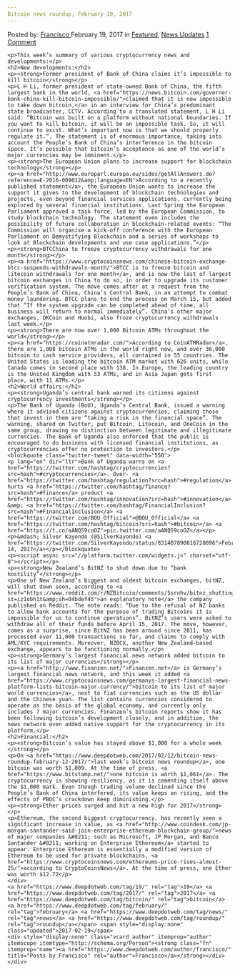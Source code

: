 ```yaml
---
Bitcoin news roundup, February 19, 2017
---
```

<article class="post-listing post-18291 post type-post status-publish format-standard has-post-thumbnail hentry  tag-3099 tag-3676 tag-bitcoin tag-february tag-news tag-roundup">
    <div class="post-inner">
        <span>Posted by: <a href="https://www.deepdotweb.com/author/francisco/" title="">Francisco </a></span>
    <span>February 19, 2017</span>
    <span>in <a href="https://www.deepdotweb.com/category/deepdot-news/" rel="category tag">Featured</a>, <a href="https://www.deepdotweb.com/category/news-updates/" rel="category tag">News Updates</a></span>
    <span><a href="https://www.deepdotweb.com/2017/02/19/bitcoin-news-roundup-february-19-2017/#comments">1 Comment</a></span>
    </p>
    <div class="clear"></div>
    
    <p>This week’s summary of various cryptocurrency news and developments:</p>
    <h2>New developments:</h2>
    <p><strong>Former president of Bank of China claims it’s impossible to kill bitcoin</strong></p>
    <p>L H Li, former president of state-owned Bank of China, the fifth largest bank in the world, <a href="https://news.bitcoin.com/governor-bank-china-kill-bitcoin-impossible/">claimed that it is now impossible to take down bitcoin,</a> in an interview for China’s predominant state broadcaster, CCTV. According to a translated statement, L H Li said: “Bitcoin was built on a platform without national boundaries. If you want to kill bitcoin, it will be an impossible task. So, it will continue to exist. What’s important now is that we should properly regulate it.”. The statement is of enormous importance, taking into account the People’s Bank of China’s interference in the bitcoin space. It’s possible that bitcoin’s acceptance as one of the world’s major currencies may be imminent.</p>
    <p><strong>The European Union plans to increase support for blockchain technology</strong></p>
    <p><a href="http://www.europarl.europa.eu/sides/getAllAnswers.do?reference=E-2016-009012&amp;language=EN">According to a recently published statement</a>, the European Union wants to increase the support it gives to the development of blockchain technologies and projects, even beyond financial services applications, currently being explored by several financial institutions. Last Spring the European Parliament approved a task force, led by the European Commission, to study blockchain technology. The statement even includes the possibility of future collaboration in blockchain-related events: “The Commission will organise a kick-off conference with the European Parliament on Demystifying Blockchain and a series of workshops to look at Blockchain developments and use case applications.”</p>
    <p><strong>BTCChina to freeze cryptocurrency withdrawals for one month</strong></p>
    <p><a href="https://www.cryptocoinsnews.com/chinese-bitcoin-exchange-btcc-suspends-withdrawals-month/">BTCC is to freeze bitcoin and litecoin withdrawals for one month</a>, and is now the last of largest bitcoin exchanges in China to do so, in order to upgrade its customer verification system. The move comes after at a request from the People’s Bank of China, China’s Central Bank, in an attempt to combat money laundering. BTCC plans to end the process on March 15, but added that “If the system upgrade can be completed ahead of time, all business will return to normal immediately”. China’s other major exchanges, OKCoin and Huobi, also froze cryptocurrency withdrawals last week.</p>
    <p><strong>There are now over 1,000 Bitcoin ATMs throughout the world</strong></p>
    <p><a href="https://coinatmradar.com/">According to CoinATMRadar</a>, there are 1,008 bitcoin ATMs in the world right now, and over 36,000 bitcoin to cash service providers, all contained in 55 countries. The United States is leading the bitcoin ATM market with 626 units, while Canada comes in second place with 138. In Europe, the leading country is the United Kingdom with 53 ATMs, and in Asia Japan gets first place, with 11 ATMs.</p>
    <h2>World affairs:</h2>
    <p><strong>Uganda’s central bank warned its citizens against cryptocurrency investments</strong></p>
    <p>The Bank of Uganda (BoU), Uganda’s Central Bank, issued a warning where it advised citizens against cryptocurrencies, claiming those that invest in them are “taking a risk in the financial space”. The warning, shared on Twitter, put Bitcoin, Litecoin, and OneCoin in the same group, drawing no distinction between legitimate and illegitimate currencies. The Bank of Uganda also enforced that the public is encouraged to do business with licensed financial institutions, as cryptocurrencies offer no protection to investors.</p>
    <blockquote class="twitter-tweet" data-width="550">
    <p lang="en" dir="ltr">Bank of Uganda warns on <a href="https://twitter.com/hashtag/cryptocurrencies?src=hash">#cryptocurrencies</a>. Over- <a href="https://twitter.com/hashtag/regulation?src=hash">#regulation</a> hurts <a href="https://twitter.com/hashtag/finance?src=hash">#finance</a> product <a href="https://twitter.com/hashtag/innovation?src=hash">#innovation</a> &amp; <a href="https://twitter.com/hashtag/FinancialInclusion?src=hash">#FinancialInclusion</a> <a href="https://twitter.com/BOU_Official">@BOU_Official</a> <a href="https://twitter.com/hashtag/bitcoin?src=hash">#bitcoin</a> <a href="https://t.co/aANQS9coOZ">pic.twitter.com/aANQS9coOZ</a></p>
    <p>&mdash; Silver Kayondo (@SilverKayondo) <a href="https://twitter.com/SilverKayondo/status/831407890816720896">February 14, 2017</a></p></blockquote>
    <p><script async src="//platform.twitter.com/widgets.js" charset="utf-8"></script></p>
    <p><strong>New Zealand’s BitNZ to shut down due to “bank hostility”</strong></p>
    <p>One of New Zealand’s biggest and oldest bitcoin exchanges, bitNZ, will shut down soon, according to <a href="https://www.reddit.com/r/NZBitcoin/comments/5srnhv/bitnz_shutting_down_due_to_bank_hostility/?st=iz1obh1t&amp;sh=04bdef45">an explanatory note</a> the company published on Reddit. The note reads: “Due to the refusal of NZ banks to allow bank accounts for the purpose of trading Bitcoins it is impossible for us to continue operations”. BitNZ’s users were asked to withdraw all of their funds before April 15, 2017. The move, however, comes as a surprise, since BitNZ has been around since 2011, has processed over 11,000 transactions so far, and claims to comply with AML/KYC requirements. Moreover, NZBCX, another New Zealand-based exchange, appears to be functioning normally.</p>
    <p><strong>Germany’s largest financial news network added bitcoin to its list of major currencies</strong></p>
    <p><a href="http://www.finanzen.net/">Finanzen.net</a> is Germany’s largest financial news network, and this week it added <a href="https://www.cryptocoinsnews.com/germanys-largest-financial-news-platform-lists-bitcoin-major-currency/">bitcoin to its list of major world currencies</a>, next to fiat currencies such as the US dollar and the Chinese yuan. The list contains currencies considered to operate as the basis of the global economy, and currently only includes 7 major currencies. Finanzen’s bitcoin reports show it has been following bitcoin’s development closely, and in addition, the news network even added native support for the cryptocurrency in its platform.</p>
    <h2>Financial:</h2>
    <p><strong>Bitcoin’s value has stayed above $1,000 for a whole week </strong></p>
    <p>On <a href="https://www.deepdotweb.com/2017/02/12/bitcoin-news-roundup-february-12-2017/">last week’s bitcoin news roundup</a>, one bitcoin was worth $1,009. At the time of press, <a href="https://www.bitstamp.net/">one bitcoin is worth $1,061</a>. The cryptocurrency is showing resiliency, as it is cementing itself above the $1,000 mark. Even though trading volume declined since the People’s Bank of China interfered, its value keeps on rising, and the effects of PBOC’s crackdown keep diminishing.</p>
    <p><strong>Ether prices surged and hit a new high for 2017</strong></p>
    <p>Ethereum, the second biggest cryptocurrency, has recently seen a significant increase in value, as <a href="http://www.coindesk.com/jp-morgan-santander-said-join-enterprise-ethereum-blockchain-group/">news of major companies &#8211; such as Microsoft, JP Morgan, and Banco Santander &#8211; working on Enterprise Ethereum</a> started to appear. Enterprise Ethereum is essentially a modified version of Ethereum to be used for private blockchains, <a href="https://www.cryptocoinsnews.com/ethereums-price-rises-almost-25/">according to CryptoCoinsNews</a>. At the time of press, one Ether was worth $12.72</p>
    </div>
    <a href="https://www.deepdotweb.com/tag/19/" rel="tag">19</a> <a href="https://www.deepdotweb.com/tag/2017/" rel="tag">2017</a> <a href="https://www.deepdotweb.com/tag/bitcoin/" rel="tag">bitcoin</a> <a href="https://www.deepdotweb.com/tag/february/" rel="tag">february</a> <a href="https://www.deepdotweb.com/tag/news/" rel="tag">news</a> <a href="https://www.deepdotweb.com/tag/roundup/" rel="tag">roundup</a></span> <span style="display:none" class="updated">2017-02-19</span>
    <div style="display:none" class="vcard author" itemprop="author" itemscope itemtype="http://schema.org/Person"><strong class="fn" itemprop="name"><a href="https://www.deepdotweb.com/author/francisco/" title="Posts by Francisco" rel="author">Francisco</a></strong></div>
    </div>
</article>

